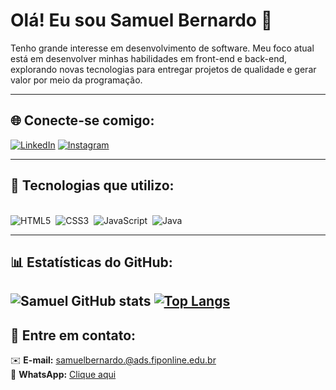 # Olá! Eu sou Samuel Bernardo 👋

Tenho grande interesse em desenvolvimento de software. Meu foco atual está em desenvolver minhas habilidades em front-end e back-end, explorando novas tecnologias para entregar projetos de qualidade e gerar valor por meio da programação.

---

## 🌐 **Conecte-se comigo:**

[![LinkedIn](https://img.shields.io/badge/LinkedIn-0077B5?style=for-the-badge&logo=linkedin&logoColor=white)](https://www.linkedin.com/in/samuel-bernardo-517612324/)
[![Instagram](https://img.shields.io/badge/Instagram-E4405F?style=for-the-badge&logo=instagram&logoColor=white)](https://www.instagram.com/samuelbernardo0/)

---

## 🚀 **Tecnologias que utilizo:**

<div style="display: inline_block"><br>
    <img alt="HTML5" src="https://img.shields.io/badge/HTML5-E34F26?style=for-the-badge&logo=html5&logoColor=white">&nbsp;
    <img alt="CSS3" src="https://img.shields.io/badge/CSS3-1572B6?style=for-the-badge&logo=css3&logoColor=white">&nbsp;
    <img alt="JavaScript" src="https://img.shields.io/badge/JavaScript-323330?style=for-the-badge&logo=javascript&logoColor=F7DF1E">&nbsp;
    <img alt="Java" src="https://img.shields.io/badge/Java-ED8B00?style=for-the-badge&logo=openjdk&logoColor=white">
</div>

---

## 📊 **Estatísticas do GitHub:**

![Samuel GitHub stats](https://github-readme-stats.vercel.app/api?username=samuelvbernardo&show_icons=true&theme=dracula&cache_seconds=1800)
[![Top Langs](https://github-readme-stats.vercel.app/api/top-langs/?username=samuelvbernardo&layout=compact&theme=dracula)](https://github.com/anuraghazra/github-readme-stats)
---

## 💬 **Entre em contato:**

✉️ **E-mail:** samuelbernardo.@ads.fiponline.edu.br  
📱 **WhatsApp:** [Clique aqui](https://wa.me/5583981656768)

